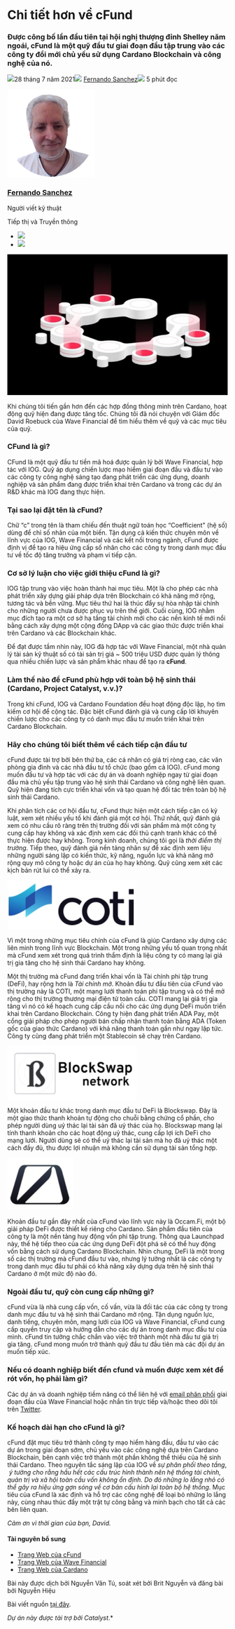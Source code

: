 # Chi tiết hơn về cFund

### **Được công bố lần đầu tiên tại hội nghị thượng đỉnh Shelley năm ngoái, cFund là một quỹ đầu tư giai đoạn đầu tập trung vào các công ty đổi mới chủ yếu sử dụng Cardano Blockchain và công nghệ của nó.**

![](img/2021-07-28-a-closer-look-at-the-cfund.002.png)28 tháng 7 năm 2021![](img/2021-07-28-a-closer-look-at-the-cfund.002.png) [Fernando Sanchez](tmp//en/blog/authors/fernando-sanchez/page-1/)![](img/2021-07-28-a-closer-look-at-the-cfund.003.png) 5 phút đọc

![Fernando Sanchez](img/2021-07-28-a-closer-look-at-the-cfund.004.png)[](tmp//en/blog/authors/fernando-sanchez/page-1/)

### [**Fernando Sanchez**](tmp//en/blog/authors/fernando-sanchez/page-1/)

Người viết kỹ thuật

Tiếp thị và Truyền thông

- ![](img/2021-07-28-a-closer-look-at-the-cfund.005.png)[](mailto:fernando.sanchez@iohk.io "Email")
- ![](img/2021-07-28-a-closer-look-at-the-cfund.006.png)[](https://www.linkedin.com/in/linkedinsanchezf/ "LinkedIn")

![Chi tiết hơn về cFund](img/2021-07-28-a-closer-look-at-the-cfund.007.jpeg)

Khi chúng tôi tiến gần hơn đến các hợp đồng thông minh trên Cardano, hoạt động quỹ hiện đang được tăng tốc. Chúng tôi đã nói chuyện với Giám đốc David Roebuck của Wave Financial để tìm hiểu thêm về quỹ và các mục tiêu của quỹ.

### **CFund là gì?**

CFund là một quỹ đầu tư tiền mã hoá được quản lý bởi Wave Financial, hợp tác với IOG. Quỹ áp dụng chiến lược mạo hiểm giai đoạn đầu và đầu tư vào các công ty công nghệ sáng tạo đang phát triển các ứng dụng, doanh nghiệp và sản phẩm đang được triển khai trên Cardano và trong các dự án R&amp;D khác mà IOG đang thực hiện.

### **Tại sao lại đặt tên là *c*Fund?**

Chữ “c” trong tên là tham chiếu đến thuật ngữ toán học “Coefficient" (hệ số) dùng để chỉ số nhân của một biến. Tận dụng cả kiến thức chuyên môn về lĩnh vực của IOG, Wave Financial và các kết nối trong ngành, cFund được định vị để tạo ra hiệu ứng cấp số nhân cho các công ty trong danh mục đầu tư về tốc độ tăng trưởng và phạm vi tiếp cận.

### **Cơ sở lý luận cho việc giới thiệu cFund là gì?**

IOG tập trung vào việc hoàn thành hai mục tiêu. Một là cho phép các nhà phát triển xây dựng giải pháp dựa trên Blockchain có khả năng mở rộng, tương tác và bền vững. Mục tiêu thứ hai là thúc đẩy sự hòa nhập tài chính cho những người chưa được phục vụ trên thế giới. Cuối cùng, IOG nhằm mục đích tạo ra một cơ sở hạ tầng tài chính mới cho các nền kinh tế mới nổi bằng cách xây dựng một cộng đồng DApp và các giao thức được triển khai trên Cardano và các Blockchain khác.

Để đạt được tầm nhìn này, IOG đã hợp tác với Wave Financial, một nhà quản lý tài sản kỹ thuật số có tài sản trị giá ~ 500 triệu USD được quản lý thông qua nhiều chiến lược và sản phẩm khác nhau để tạo ra **cFund**.

### **Làm thế nào để cFund phù hợp với toàn bộ hệ sinh thái (Cardano, Project Catalyst, v.v.)?**

Trong khi cFund, IOG và Cardano Foundation đều hoạt động độc lập, họ tìm kiếm cơ hội để cộng tác. Đặc biệt cFund đánh giá và cung cấp lời khuyên chiến lược cho các công ty có danh mục đầu tư muốn triển khai trên Cardano Blockchain.

### **Hãy cho chúng tôi biết thêm về cách tiếp cận đầu tư**

cFund được tài trợ bởi bên thứ ba, các cá nhân có giá trị ròng cao, các văn phòng gia đình và các nhà đầu tư tổ chức (bao gồm cả IOG). cFund mong muốn đầu tư và hợp tác với các dự án và doanh nghiệp ngay từ giai đoạn đầu mà chủ yếu tập trung vào hệ sinh thái Cardano và công nghệ liên quan. Quỹ hiện đang tích cực triển khai vốn và tạo quan hệ đối tác trên toàn bộ hệ sinh thái Cardano.

Khi phân tích các cơ hội đầu tư, cFund thực hiện một cách tiếp cận có kỷ luật, xem xét nhiều yếu tố khi đánh giá một cơ hội. Thứ nhất, quỹ đánh giá xem có nhu cầu rõ ràng trên thị trường đối với sản phẩm mà một công ty cung cấp hay không và xác định xem các đối thủ cạnh tranh khác có thể thực hiện được hay không. Trong kinh doanh, chúng tôi gọi là *thời điểm thị trường*. Tiếp theo, quỹ đánh giá nền tảng nhân sự để xác định xem liệu những người sáng lập có kiến thức, kỹ năng, nguồn lực và khả năng mở rộng quy mô công ty hoặc dự án của họ hay không. Quỹ cũng xem xét các kịch bản rút lui có thể xảy ra.

![](img/2021-07-28-a-closer-look-at-the-cfund.008.jpeg)

Vì một trong những mục tiêu chính của cFund là giúp Cardano xây dựng các liên minh trong lĩnh vực Blockchain. Một trong những yếu tố quan trọng nhất mà cFund xem xét trong quá trình thẩm định là liệu công ty có mang lại giá trị gia tăng cho hệ sinh thái Cardano hay không.

Một thị trường mà cFund đang triển khai vốn là Tài chính phi tập trung (DeFi), hay rộng hơn là *Tài chính mở*. Khoản đầu tư đầu tiên của cFund vào thị trường này là COTI, một mạng lưới thanh toán phi tập trung và có thể mở rộng cho thị trường thương mại điện tử toàn cầu. COTI mang lại giá trị gia tăng vì nó có kế hoạch cung cấp cầu nối cho các ứng dụng DeFi muốn triển khai trên Cardano Blockchain. Công ty hiện đang phát triển ADA Pay, một cổng giải pháp cho phép người bán chấp nhận thanh toán bằng ADA (Token gốc của giao thức Cardano) với khả năng thanh toán gần như ngay lập tức. Công ty cũng đang phát triển một Stablecoin sẽ chạy trên Cardano.

![](img/2021-07-28-a-closer-look-at-the-cfund.009.jpeg)

Một khoản đầu tư khác trong danh mục đầu tư DeFi là Blockswap. Đây là một giao thức thanh khoản tự động cho chuỗi bằng chứng cổ phần, cho phép người dùng uỷ thác lại tài sản đã uỷ thác của họ. Blockswap mang lại tính thanh khoản cho các hoạt động uỷ thác, cung cấp lợi ích DeFi cho mạng lưới. Người dùng sẽ có thể uỷ thác lại tài sản mà họ đã uỷ thác một cách đầy đủ, thu được lợi nhuận mà không cần sử dụng tài sản tổng hợp.

![](img/2021-07-28-a-closer-look-at-the-cfund.010.jpeg)

Khoản đầu tư gần đây nhất của cFund vào lĩnh vực này là Occam.Fi, một bộ giải pháp DeFi được thiết kế riêng cho Cardano. Sản phẩm đầu tiên của công ty là một nền tảng huy động vốn phi tập trung. Thông qua Launchpad này, thế hệ tiếp theo của các ứng dụng DeFi đột phá sẽ có thể huy động vốn bằng cách sử dụng Cardano Blockchain. Nhìn chung, DeFi là một trong số các thị trường mà cFund đầu tư vào, nhưng lý tưởng nhất là các công ty trong danh mục đầu tư phải có khả năng xây dựng dựa trên hệ sinh thái Cardano ở một mức độ nào đó.

### **Ngoài đầu tư, quỹ còn cung cấp những gì?**

cFund vừa là nhà cung cấp vốn, cố vấn, vừa là đối tác của các công ty trong danh mục đầu tư và hệ sinh thái Cardano mở rộng. Tận dụng nguồn lực, danh tiếng, chuyên môn, mạng lưới của IOG và Wave Financial, cFund cung cấp quyền truy cập và hướng dẫn cho các dự án trong danh mục đầu tư của mình. cFund tin tưởng chắc chắn vào việc trở thành một nhà đầu tư giá trị gia tăng. cFund mong muốn trở thành quỹ đầu tư đầu tiên mà các đội dự án muốn tiếp xúc.

### **Nếu có doanh nghiệp biết đến cfund và muốn được xem xét để rót vốn, họ phải làm gì?**

Các dự án và doanh nghiệp tiềm năng có thể liên hệ với [email phân phối](mailto:venture@wavegp.com) giai đoạn đầu của Wave Financial hoặc nhắn tin trực tiếp và/hoặc theo dõi tôi trên [Twitter](https://twitter.com/@DavidMRoebuck).

### **Kế hoạch dài hạn cho cFund là gì?**

cFund đặt mục tiêu trở thành công ty mạo hiểm hàng đầu, đầu tư vào các dự án trong giai đoạn sớm, chủ yếu vào các công nghệ dựa trên Cardano Blockchain, bên cạnh việc trở thành một phần không thể thiếu của hệ sinh thái Cardano. Theo nguyên tắc sáng lập của IOG về *sự phân phối theo tầng*, *&nbsp;ý tưởng cho rằng hầu hết các cấu trúc hình thành nên hệ thống tài chính, quản trị và xã hội toàn cầu vốn không ổn định. Do đó những lo lắng nhỏ có thể gây ra hiệu ứng gợn sóng về cơ bản cấu hình lại toàn bộ hệ thống.* Mục tiêu của cFund là xác định và hỗ trợ các công nghệ để loại bỏ những lo lắng này, cùng nhau thúc đẩy một trật tự công bằng và minh bạch cho tất cả các bên liên quan.

*Cảm ơn vì thời gian của bạn, David.*

#### **Tài nguyên bổ sung**

- [Trang Web của cFund](https://cfund.vc/)
- [Trang Web của Wave Financial](https://wavegp.com/)
- [Trang Web của Cardano](https://cardano.org/)

 Bài này được dịch bởi Nguyễn Văn Tú, soát xét bởi Brit Nguyễn và đăng bài bởi Nguyễn Hiệu
 
 Bài viết nguồn [tại đây](https://iohk.io/en/blog/posts/2021/07/28/a-closer-look-at-the-cfund).
 
  *Dự án này được tài trợ bởi Catalyst*.*
